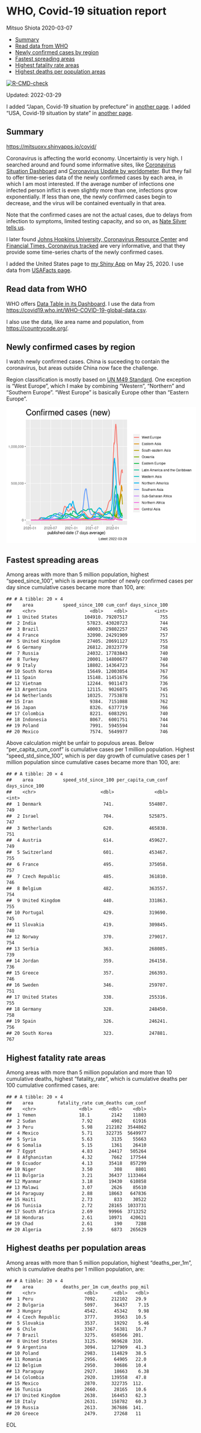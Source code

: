WHO, Covid-19 situation report
================
Mitsuo Shiota
2020-03-07

-   [Summary](#summary)
-   [Read data from WHO](#read-data-from-who)
-   [Newly confirmed cases by region](#newly-confirmed-cases-by-region)
-   [Fastest spreading areas](#fastest-spreading-areas)
-   [Highest fatality rate areas](#highest-fatality-rate-areas)
-   [Highest deaths per population
    areas](#highest-deaths-per-population-areas)

<!-- badges: start -->

[![R-CMD-check](https://github.com/mitsuoxv/covid/workflows/R-CMD-check/badge.svg)](https://github.com/mitsuoxv/covid/actions)
<!-- badges: end -->

Updated: 2022-03-29

I added “Japan, Covid-19 situation by prefecture” in [another
page](Japan.md). I added “USA, Covid-19 situation by state” in [another
page](USA.md).

## Summary

<https://mitsuoxv.shinyapps.io/covid/>

Coronavirus is affecting the world economy. Uncertaintiy is very high. I
searched around and found some informative sites, like [Coronavirus
Situation
Dashboard](https://who.maps.arcgis.com/apps/opsdashboard/index.html#/c88e37cfc43b4ed3baf977d77e4a0667)
and [Coronavirus Update by
worldometer](https://www.worldometers.info/coronavirus/). But they fail
to offer time-series data of the newly confirmed cases by each area, in
which I am most interested. If the average number of infections one
infected person inflict is even slightly more than one, infections grow
exponentially. If less than one, the newly confirmed cases begin to
decrease, and the virus will be contained eventually in that area.

Note that the confirmed cases are not the actual cases, due to delays
from infection to symptoms, limited testing capacity, and so on, as
[Nate Silver tells
us](https://fivethirtyeight.com/features/coronavirus-case-counts-are-meaningless/).

I later found [Johns Hopkins University, Coronavirus Resource
Center](https://coronavirus.jhu.edu/) and [Financial Times, Coronavirus
tracked](https://www.ft.com/content/a26fbf7e-48f8-11ea-aeb3-955839e06441)
are very informative, and that they provide some time-series charts of
the newly confirmed cases.

I added the United States page to [my Shiny
App](https://mitsuoxv.shinyapps.io/covid/) on May 25, 2020. I use data
from [USAFacts
page](https://usafacts.org/visualizations/coronavirus-covid-19-spread-map/).

## Read data from WHO

WHO offers [Data Table in its Dashboard](https://covid19.who.int/table).
I use the data from
<https://covid19.who.int/WHO-COVID-19-global-data.csv>.

I also use the data, like area name and population, from
<https://countrycode.org/>.

## Newly confirmed cases by region

I watch newly confirmed cases. China is suceeding to contain the
coronavirus, but areas outside China now face the challenge.

Region classification is mostly based on [UN M49
Standard](https://unstats.un.org/unsd/methodology/m49/). One exception
is “West Europe”, which I make by combining “Western”, “Northern” and
“Southern Europe”. “West Europe” is basically Europe other than “Eastern
Europe”.

![](README_files/figure-gfm/chart-1.png)<!-- -->

## Fastest spreading areas

Among areas with more than 5 million population, highest
“speed_since_100”, which is average number of newly confirmed cases per
day since cumulative cases became more than 100, are:

    ## # A tibble: 20 × 4
    ##    area           speed_since_100 cum_conf days_since_100
    ##    <chr>                    <dbl>    <dbl>          <int>
    ##  1 United States          104910. 79207517            755
    ##  2 India                   57823. 43020723            744
    ##  3 Brazil                  40003. 29802257            745
    ##  4 France                  32090. 24291909            757
    ##  5 United Kingdom          27405. 20691127            755
    ##  6 Germany                 26812. 20323779            758
    ##  7 Russia                  24032. 17783843            740
    ##  8 Turkey                  20001. 14800677            740
    ##  9 Italy                   18802. 14364723            764
    ## 10 South Korea             15649. 12003054            767
    ## 11 Spain                   15148. 11451676            756
    ## 12 Vietnam                 12244.  9011473            736
    ## 13 Argentina               12115.  9026075            745
    ## 14 Netherlands             10325.  7753878            751
    ## 15 Iran                     9384.  7151088            762
    ## 16 Japan                    8326.  6377719            766
    ## 17 Colombia                 8221.  6083291            740
    ## 18 Indonesia                8067.  6001751            744
    ## 19 Poland                   7991.  5945594            744
    ## 20 Mexico                   7574.  5649977            746

Above calculation might be unfair to populous areas. Below
“per_capita_cum_conf” is cumulative cases per 1 million population.
Highest “speed_std_since_100”, which is per day growth of cumulative
cases per 1 million population since cumulative cases became more than
100, are:

    ## # A tibble: 20 × 4
    ##    area           speed_std_since_100 per_capita_cum_conf days_since_100
    ##    <chr>                        <dbl>               <dbl>          <int>
    ##  1 Denmark                       741.             554807.            749
    ##  2 Israel                        704.             525875.            747
    ##  3 Netherlands                   620.             465838.            751
    ##  4 Austria                       614.             459627.            749
    ##  5 Switzerland                   601.             453467.            755
    ##  6 France                        495.             375058.            757
    ##  7 Czech Republic                485.             361810.            746
    ##  8 Belgium                       482.             363557.            754
    ##  9 United Kingdom                440.             331863.            755
    ## 10 Portugal                      429.             319690.            745
    ## 11 Slovakia                      419.             309845.            740
    ## 12 Norway                        370.             279017.            754
    ## 13 Serbia                        363.             268085.            739
    ## 14 Jordan                        359.             264158.            736
    ## 15 Greece                        357.             266393.            746
    ## 16 Sweden                        346.             259707.            751
    ## 17 United States                 338.             255316.            755
    ## 18 Germany                       328.             248450.            758
    ## 19 Spain                         326.             246241.            756
    ## 20 South Korea                   323.             247881.            767

## Highest fatality rate areas

Among areas with more than 5 million population and more than 10
cumulative deaths, highest “fatality_rate”, which is cumulative deaths
per 100 cumulative confirmed cases, are:

    ## # A tibble: 20 × 4
    ##    area         fatality_rate cum_deaths cum_conf
    ##    <chr>                <dbl>      <dbl>    <dbl>
    ##  1 Yemen                18.1        2142    11803
    ##  2 Sudan                 7.92       4902    61916
    ##  3 Peru                  5.98     212102  3544862
    ##  4 Mexico                5.71     322735  5649977
    ##  5 Syria                 5.63       3135    55663
    ##  6 Somalia               5.15       1361    26410
    ##  7 Egypt                 4.83      24417   505264
    ##  8 Afghanistan           4.32       7662   177544
    ##  9 Ecuador               4.13      35418   857299
    ## 10 Niger                 3.50        308     8801
    ## 11 Bulgaria              3.21      36437  1133464
    ## 12 Myanmar               3.18      19430   610858
    ## 13 Malawi                3.07       2626    85610
    ## 14 Paraguay              2.88      18663   647836
    ## 15 Haiti                 2.73        833    30522
    ## 16 Tunisia               2.72      28165  1033731
    ## 17 South Africa          2.69      99966  3713252
    ## 18 Honduras              2.61      10971   420621
    ## 19 Chad                  2.61        190     7288
    ## 20 Algeria               2.59       6873   265629

## Highest deaths per population areas

Among areas with more than 5 million population, highest
“deaths_per_1m”, which is cumulative deaths per 1 million population,
are:

    ## # A tibble: 20 × 4
    ##    area           deaths_per_1m cum_deaths pop_mil
    ##    <chr>                  <dbl>      <dbl>   <dbl>
    ##  1 Peru                   7092.     212102   29.9 
    ##  2 Bulgaria               5097.      36437    7.15
    ##  3 Hungary                4542.      45342    9.98
    ##  4 Czech Republic         3777.      39563   10.5 
    ##  5 Slovakia               3537.      19292    5.46
    ##  6 Chile                  3367.      56381   16.7 
    ##  7 Brazil                 3275.     658566  201.  
    ##  8 United States          3125.     969628  310.  
    ##  9 Argentina              3094.     127909   41.3 
    ## 10 Poland                 2983.     114829   38.5 
    ## 11 Romania                2956.      64905   22.0 
    ## 12 Belgium                2950.      30686   10.4 
    ## 13 Paraguay               2927.      18663    6.38
    ## 14 Colombia               2920.     139558   47.8 
    ## 15 Mexico                 2870.     322735  112.  
    ## 16 Tunisia                2660.      28165   10.6 
    ## 17 United Kingdom         2638.     164453   62.3 
    ## 18 Italy                  2631.     158782   60.3 
    ## 19 Russia                 2613.     367686  141.  
    ## 20 Greece                 2479.      27268   11

EOL

